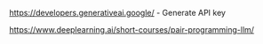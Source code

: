https://developers.generativeai.google/ - Generate API key  

https://www.deeplearning.ai/short-courses/pair-programming-llm/  

